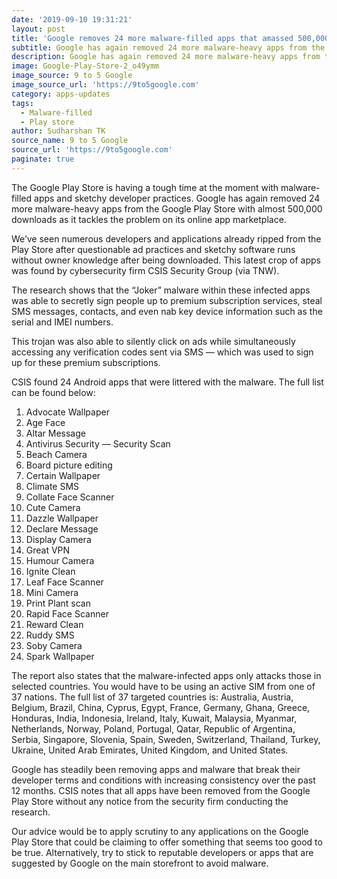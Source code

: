```yaml
---
date: '2019-09-10 19:31:21'
layout: post
title: 'Google removes 24 more malware-filled apps that amassed 500,000 downloads'
subtitle: Google has again removed 24 more malware-heavy apps from the Google Play Store
description: Google has again removed 24 more malware-heavy apps from the Google Play Store
image: Google-Play-Store-2_o49ymm
image_source: 9 to 5 Google
image_source_url: 'https://9to5google.com'
category: apps-updates
tags:
  - Malware-filled
  - Play store
author: Sudharshan TK
source_name: 9 to 5 Google
source_url: 'https://9to5google.com'
paginate: true
---
```

The Google Play Store is having a tough time at the moment with malware-filled apps and sketchy developer practices. Google has again removed 24 more malware-heavy apps from the Google Play Store with almost 500,000 downloads as it tackles the problem on its online app marketplace.

We’ve seen numerous developers and applications already ripped from the Play Store after questionable ad practices and sketchy software runs without owner knowledge after being downloaded. This latest crop of apps was found by cybersecurity firm CSIS Security Group (via TNW).

The research shows that the “Joker” malware within these infected apps was able to secretly sign people up to premium subscription services, steal SMS messages, contacts, and even nab key device information such as the serial and IMEI numbers.

This trojan was also able to silently click on ads while simultaneously accessing any verification codes sent via SMS — which was used to sign up for these premium subscriptions.

CSIS found 24 Android apps that were littered with the malware. The full list can be found below:

1. Advocate Wallpaper
2. Age Face
3. Altar Message
4. Antivirus Security — Security Scan
5. Beach Camera
6. Board picture editing
7. Certain Wallpaper
8. Climate SMS
9. Collate Face Scanner
10. Cute Camera
11. Dazzle Wallpaper
12. Declare Message
13. Display Camera
14. Great VPN
15. Humour Camera
16. Ignite Clean
17. Leaf Face Scanner
18. Mini Camera
19. Print Plant scan
20. Rapid Face Scanner
21. Reward Clean
22. Ruddy SMS
23. Soby Camera
24. Spark Wallpaper

The report also states that the malware-infected apps only attacks those in selected countries. You would have to be using an active SIM from one of 37 nations. The full list of 37 targeted countries is: Australia, Austria, Belgium, Brazil, China, Cyprus, Egypt, France, Germany, Ghana, Greece, Honduras, India, Indonesia, Ireland, Italy, Kuwait, Malaysia, Myanmar, Netherlands, Norway, Poland, Portugal, Qatar, Republic of Argentina, Serbia, Singapore, Slovenia, Spain, Sweden, Switzerland, Thailand, Turkey, Ukraine, United Arab Emirates, United Kingdom, and United States.

Google has steadily been removing apps and malware that break their developer terms and conditions with increasing consistency over the past 12 months. CSIS notes that all apps have been removed from the Google Play Store without any notice from the security firm conducting the research.

Our advice would be to apply scrutiny to any applications on the Google Play Store that could be claiming to offer something that seems too good to be true. Alternatively, try to stick to reputable developers or apps that are suggested by Google on the main storefront to avoid malware.
